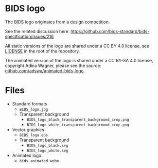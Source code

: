 # BIDS logo

The BIDS logo originates from a
[design competition](https://en.99designs.de/logo-design/contests/design-brain-imaging-data-standard-logo-916110).

See the related discussion here: https://github.com/bids-standard/bids-specification/issues/216

All static versions of the logo are shared under a CC BY 4.0 license, see
[LICENSE](../LICENSE)
in the root of the repository.

The animated version of the logo is shared under a CC BY-SA 4.0 license,
copyright Adina Wagner,
please see the source:
[github.com/adswa/animated-bids-logo](https://github.com/adswa/animated-bids-logo).

# Files

- Standard formats
    - `BIDS_logo.jpg`
    - Transparent background
        - `BIDS_logo_black_transparent_background_crop.png`
        - `BIDS_logo_white_transparent_background_crop.png`
- Vector graphics
    - `BIDS_logo.eps`
    - Transparent background
        - `BIDS_logo_black.svg`
        - `BIDS_logo_white.svg`
- Animated logo
    - `bids_animated.webm`
